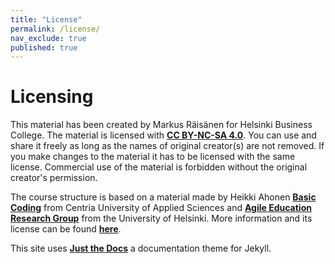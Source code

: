 ```yaml
---
title: "License"
permalink: /license/
nav_exclude: true
published: true
---
```


# Licensing

This material has been created by Markus Räisänen for Helsinki Business College. The material is licensed with [**CC BY-NC-SA 4.0**](https://creativecommons.org/licenses/by-nc-sa/4.0/deed). You can use and share it freely as long as the names of original creator(s) are not removed. If you make changes to the material it has to be licensed with the same license. Commercial use of the material is forbidden without the original creator's permission.

The course structure is based on a material made by Heikki Ahonen [**Basic Coding**](https://centria.github.io/basic-coding/) from Centria University of Applied Sciences and [**Agile Education Research Group**](https://www.helsinki.fi/en/researchgroups/data-driven-education) from the University of Helsinki. More information and its license can be found [**here**](https://ohjelmointi-19.mooc.fi/credits).

This site uses [**Just the Docs**](https://github.com/pmarsceill/just-the-docs) a documentation theme for Jekyll.
